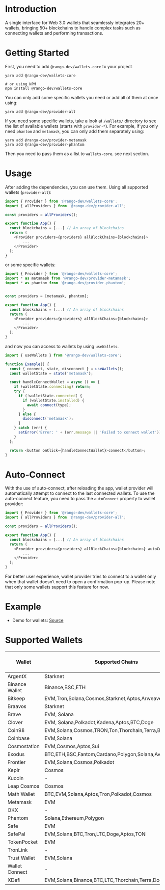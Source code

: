 # Introduction

A single interface for Web 3.0 wallets that seamlessly integrates 20+ wallets, bringing 50+ blockchains to handle complex tasks such as connecting wallets and performing transactions. 

# Getting Started

First, you need to add `@rango-dev/wallets-core` to your project

```
yarn add @rango-dev/wallets-core

# or using NPM
npm install @rango-dev/wallets-core
```

You can only add some specific wallets you need or add all of them at once using:

```
yarn add @rango-dev/provider-all
```

If you need some specific wallets, take a look at `/wallets/` directory to see the list of available wallets (starts with `provider-*`).
For example, if you only need `phantom` and `metamask`, you can only add them separately using:

```
yarn add @rango-dev/provider-metamask
yarn add @rango-dev/provider-phantom
```

Then you need to pass them as a list to `wallets-core`. see next section.

# Usage

After adding the dependencies, you can use them. Using all supported wallets (`provider-all`):

```js
import { Provider } from '@rango-dev/wallets-core';
import { allProviders } from '@rango-dev/provider-all';

const providers = allProviders();

export function App() {
  const blockchains = [...] // An array of blockchains
  return (
    <Provider providers={providers} allBlockChains={blockchains}>
        ...
    </Provider>
  );
}

```

or some specific wallets:

```js
import { Provider } from '@rango-dev/wallets-core';
import * as metamask from '@rango-dev/provider-metamask';
import * as phantom from '@rango-dev/provider-phantom';


const providers = [metamask, phantom];

export function App() {
  const blockchains = [...] // An array of blockchains
  return (
    <Provider providers={providers} allBlockChains={blockchains}>
        ...
    </Provider>
  );
}
```

and now you can access to wallets by using `useWallets`.

```js
import { useWallets } from '@rango-dev/wallets-core';

function Example() {
  const { connect, state, disconnect } = useWallets();
  const walletState = state('metamask');

  const handleConnectWallet = async () => {
    if (walletState.connecting) return;
    try {
      if (!walletState.connected) {
        if (walletState.installed) {
          await connect(type);
        }
      } else {
        disconnect('metamask');
      }
    } catch (err) {
      setError('Error: ' + (err.message || 'Failed to connect wallet'));
    }
  };

  return <button onClick={handleConnectWallet}>connect</button>;
}
```

# Auto-Connect

With the use of auto-connect, after reloading the app, wallet provider will automatically attempt to connect to the last connected wallets. To use the auto-connect feature, you need to pass the `autoConnect` property to wallet provider:

```js
import { Provider } from '@rango-dev/wallets-core';
import { allProviders } from '@rango-dev/provider-all';

const providers = allProviders();

export function App() {
  const blockchains = [...] // An array of blockchains
  return (
    <Provider providers={providers} allBlockChains={blockchains} autoConnect>
        ...
    </Provider>
  );
}

```

For better user experience, wallet provider tries to connect to a wallet only when that wallet doesn’t need to open a confirmation pop-up. Please note that only some wallets support this feature for now.



# Example

- Demo for wallets: [Source](https://github.com/rango-exchange/rango-client/tree/next/wallets/demo)



# Supported Wallets

| Wallet         | Supported Chains                                        | Not Implemented                      | Auto Connect Support | Source                                     |
| -------------- | ------------------------------------------------------- | ------------------------------------ | -------------------- | ------------------------------------------ |
| ArgentX        | Starknet                                                | -                                    | &check;              | https://www.argent.xyz/                    |
| Binance Wallet | Binance,BSC,ETH                                         | -                                    | &cross;              | https://www.bnbchain.org/en/binance-wallet |
| Bitkeep        | EVM,Tron,Solana,Cosmos,Starknet,Aptos,Arweave           | Solana,Cosmos,Starknet,Aptos,Arweave | &check;              | https://bitkeep.com/                       |
| Braavos        | Starknet                                                | -                                    | &check;              | https://braavos.app/                       |
| Brave          | EVM, Solana                                             | -                                    | &check;              | https://brave.com/wallet/                  |
| Clover         | EVM, Solana,Polkadot,Kadena,Aptos,BTC,Doge              | Polkadot,Kadena,Aptos,BTC,Doge       | &check;              | https://wallet.clover.finance              |
| Coin98         | EVM,Solana,Cosmos,TRON,Ton,Thorchain,Terra,BTC          | Cosmos,TRON,Ton,Thorchain,Terra,BTC  | &cross;              | https://coin98.com/wallet                  |
| Coinbase       | EVM,Solana                                              | -                                    | &check;              | https://www.coinbase.com/wallet            |
| Cosmostation   | EVM,Cosmos,Aptos,Sui                                    | Aptos,Sui                            | &check;              | https://cosmostation.io/                   |
| Exodus         | BTC,ETH,BSC,Fantom,Cardano,Polygon,Solana,Avax,Algorand | BTC,Fantom,Cardano,Algorand          | &check;              | https://www.exodus.com/                    |
| Frontier       | EVM,Solana,Cosmos,Polkadot                              | Cosmos,Polkadot                      | &check;              | https://frontier.xyz/                      |
| Keplr          | Cosmos                                                  | -                                    | &cross;              | https://www.keplr.app/                     |
| Kucoin         | -                                                       | -                                    | &cross;              | https://kuwallet.com/                      |
| Leap Cosmos    | Cosmos                                                  | Cosmos                               | &cross;              | https://www.leapwallet.io/cosmos           |
| Math Wallet    | BTC,EVM,Solana,Aptos,Tron,Polkadot,Cosmos               | BTC,Aptos,Tron,Polkadot,Cosmos       | &check;              | https://mathwallet.org/en-us/              |
| Metamask       | EVM                                                     | -                                    | &check;              | -                                          |
| OKX            | -                                                       | -                                    | &check;              | https://www.okx.com/web3                   |
| Phantom        | Solana,Ethereum,Polygon                                 | Ethereum,Polygon                     | &check;              | -                                          |
| Safe           | EVM                                                     | -                                    | &check;              | https://safe.global/                       |
| SafePal        | EVM,Solana,BTC,Tron,LTC,Doge,Aptos,TON                  | BTC,Tron,LTC,Doge,Aptos,TON          | &cross;              | https://www.safepal.com/                   |
| TokenPocket    | EVM                                                     | -                                    | &check;              | https://extension.tokenpocket.pro/#/       |
| TronLink       | -                                                       | -                                    | &cross;              | -                                          |
| Trust Wallet   | EVM,Solana                                              | Solana                               | &check;              | https://trustwallet.com/                   |
| Wallet Connect | -                                                       | -                                    | &cross;              | -                                          |
| XDefi          | EVM,Solana,Binance,BTC,LTC,Thorchain,Terra,Doge,Cosmos  | Doge,Cosmos                          | &check;              | https://www.xdefi.io/                      |